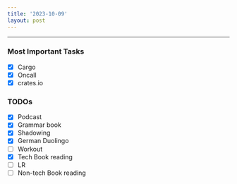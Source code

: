 ```yaml
---
title: '2023-10-09'
layout: post
---
```


---

### Most Important Tasks

- [x] Cargo
- [x] Oncall
- [x] crates.io

### TODOs

- [x] Podcast
- [x] Grammar book
- [x] Shadowing
- [x] German Duolingo
- [ ] Workout
- [x] Tech Book reading
- [ ] LR
- [ ] Non-tech Book reading
